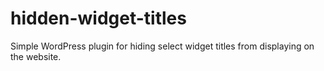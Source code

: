 hidden-widget-titles
====================

Simple WordPress plugin for hiding select widget titles from displaying on the website.

